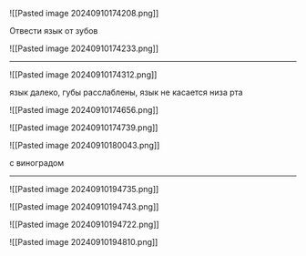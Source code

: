 ![[Pasted image 20240910174208.png]]


Отвести язык от зубов

![[Pasted image 20240910174233.png]]

 

---

![[Pasted image 20240910174312.png]]


язык далеко, губы расслаблены,  язык не касается низа рта

![[Pasted image 20240910174656.png]]

![[Pasted image 20240910174739.png]]

![[Pasted image 20240910180043.png]]

с виноградом

---
![[Pasted image 20240910194735.png]]

![[Pasted image 20240910194743.png]]


![[Pasted image 20240910194722.png]]

![[Pasted image 20240910194810.png]]
